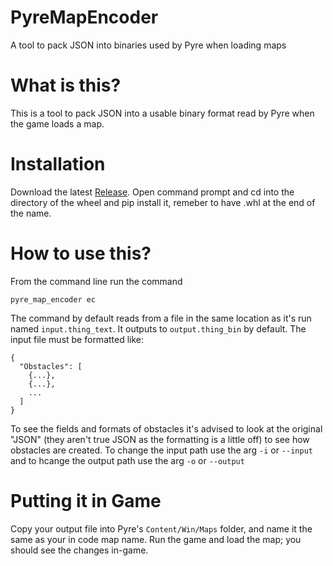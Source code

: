 # PyreMapEncoder
A tool to pack JSON into binaries used by Pyre when loading maps

# What is this?
This is a tool to pack JSON into a usable binary format read by Pyre when the game loads a map. 

# Installation
Download the latest [Release](https://github.com/erumi321/PyreMapPacker/releases/). Open command prompt and cd into the directory of the wheel and pip install it, remeber to have .whl at the end of the name.

# How to use this?
From the command line run the command
```
pyre_map_encoder ec
```
The command by default reads from a file in the same location as it's run named <code>input.thing_text</code>. It outputs to <code>output.thing_bin</code> by default. The input file must be formatted like:
```
{
  "Obstacles": [
    {...},
    {...},
    ...
  ]
}
```
To see the fields and formats of obstacles it's advised to look at the original "JSON" (they aren't true JSON as the formatting is a little off) to see how obstacles are created.
To change the input path use the arg <code>-i</code> or <code>--input</code> and to hcange the output path use the arg <code>-o</code> or <code>--output</code>

# Putting it in Game
Copy your output file into Pyre's <code>Content/Win/Maps</code> folder, and name it the same as your in code map name. Run the game and load the map; you should see the changes in-game.

